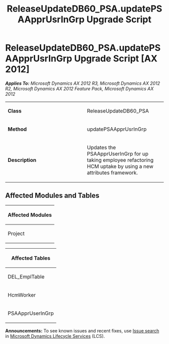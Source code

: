 ﻿---
title: ReleaseUpdateDB60_PSA.updatePSAApprUsrInGrp Upgrade Script
TOCTitle: ReleaseUpdateDB60_PSA.updatePSAApprUsrInGrp Upgrade Script
ms:assetid: 3bd65306-23a2-cd17-4ab2-0724dfc4ac6b
ms:mtpsurl: https://msdn.microsoft.com/en-us/library/JJ685292(v=AX.60)
ms:contentKeyID: 49707746
ms.date: 05/18/2015
mtps_version: v=AX.60
---

# ReleaseUpdateDB60\_PSA.updatePSAApprUsrInGrp Upgrade Script [AX 2012]


_**Applies To:** Microsoft Dynamics AX 2012 R3, Microsoft Dynamics AX 2012 R2, Microsoft Dynamics AX 2012 Feature Pack, Microsoft Dynamics AX 2012_

<table>
<colgroup>
<col style="width: 50%" />
<col style="width: 50%" />
</colgroup>
<tbody>
<tr class="odd">
<td><p><strong>Class</strong></p></td>
<td><p>ReleaseUpdateDB60_PSA</p></td>
</tr>
<tr class="even">
<td><p><strong>Method</strong></p></td>
<td><p>updatePSAApprUsrInGrp</p></td>
</tr>
<tr class="odd">
<td><p><strong>Description</strong></p></td>
<td><p>Updates the PSAApprUserInGrp for up taking employee refactoring HCM uptake by using a new attributes framework.</p></td>
</tr>
</tbody>
</table>


## Affected Modules and Tables

<table>
<colgroup>
<col style="width: 100%" />
</colgroup>
<thead>
<tr class="header">
<th><p>Affected Modules</p></th>
</tr>
</thead>
<tbody>
<tr class="odd">
<td><p>Project</p></td>
</tr>
</tbody>
</table>


<table>
<colgroup>
<col style="width: 100%" />
</colgroup>
<thead>
<tr class="header">
<th><p>Affected Tables</p></th>
</tr>
</thead>
<tbody>
<tr class="odd">
<td><p>DEL_EmplTable</p></td>
</tr>
<tr class="even">
<td><p>HcmWorker</p></td>
</tr>
<tr class="odd">
<td><p>PSAApprUserInGrp</p></td>
</tr>
</tbody>
</table>

  
**Announcements:** To see known issues and recent fixes, use [Issue search](http://go.microsoft.com/fwlink/?linkid=389258) in [Microsoft Dynamics Lifecycle Services](http://go.microsoft.com/fwlink/?linkid=306505) (LCS).

